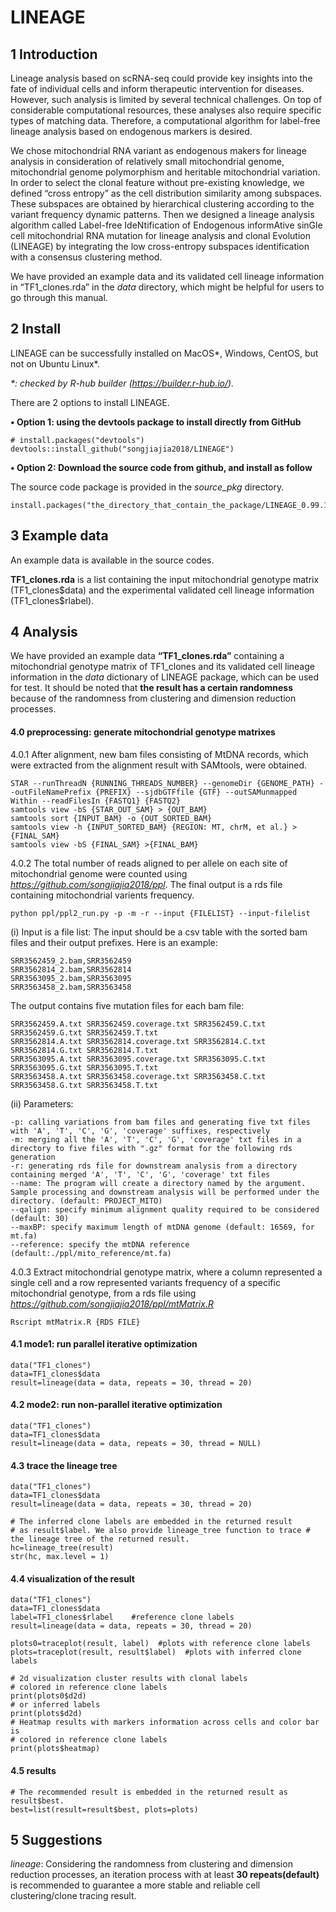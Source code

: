 # LINEAGE

## 1 Introduction

Lineage analysis based on scRNA-seq could provide key insights into the fate of individual cells and inform therapeutic intervention for diseases. However, such analysis is limited by several technical challenges. On top of considerable computational resources, these analyses also require specific types of matching data. Therefore, a computational algorithm for label-free lineage analysis based on endogenous markers is desired.

We chose mitochondrial RNA variant as endogenous makers for lineage analysis in consideration of relatively small mitochondrial genome, mitochondrial genome polymorphism and heritable mitochondrial variation. In order to select the clonal feature without pre-existing knowledge, we defined “cross entropy” as the cell distribution similarity among subspaces. These subspaces are obtained by hierarchical clustering according to the variant frequency dynamic patterns. Then we designed a lineage analysis algorithm called Label-free IdeNtification of Endogenous informAtive sinGle cell mitochondrial RNA mutation for lineage analysis and clonal Evolution (LINEAGE) by integrating the low cross-entropy subspaces identification with a consensus clustering method.

We have provided an example data and its validated cell lineage information in “TF1_clones.rda” in the *data* directory, which might be helpful for users to go through this manual.

## 2 Install

LINEAGE can be successfully installed on MacOS*, Windows, CentOS, but not on Ubuntu Linux*.

*\*: checked by R-hub builder (https://builder.r-hub.io/).*

There are 2 options to install LINEAGE. 

**• Option 1: using the devtools package to install directly from GitHub**

```{r option1, eval=FALSE}
# install.packages("devtools")
devtools::install_github("songjiajia2018/LINEAGE")
```

**• Option 2: Download the source code from github, and install as follow**

The source code package is provided in the *source_pkg* directory.
```{r option2, eval=FALSE}
install.packages("the_directory_that_contain_the_package/LINEAGE_0.99.1.tar.gz",repos=NULL,type="source")
```

## 3 Example data

An example data is available in the source codes.

**TF1_clones.rda** is a list containing the input mitochondrial genotype matrix (TF1_clones\$data) and the experimental validated cell lineage information (TF1_clones\$rlabel).

## 4 Analysis

We have provided an example data **“TF1_clones.rda”** containing a mitochondrial genotype matrix of TF1_clones and its validated cell lineage information in the *data* dictionary of LINEAGE package, which can be used for test. It should be noted that **the result has a certain randomness** because of the randomness from clustering and dimension reduction processes.

#### 4.0 preprocessing: generate mitochondrial genotype matrixes
4.0.1 After alignment, new bam files consisting of MtDNA records, which were extracted from the alignment result with SAMtools, were obtained. 
```{r mtbam, eval=FALSE}
STAR --runThreadN {RUNNING_THREADS_NUMBER} --genomeDir {GENOME_PATH} --outFileNamePrefix {PREFIX} --sjdbGTFfile {GTF} --outSAMunmapped Within --readFilesIn {FASTQ1} {FASTQ2}
samtools view -bS {STAR_OUT_SAM} > {OUT_BAM}
samtools sort {INPUT_BAM} -o {OUT_SORTED_BAM}
samtools view -h {INPUT_SORTED_BAM} {REGION: MT, chrM, et al.} > {FINAL_SAM}
samtools view -bS {FINAL_SAM} >{FINAL_BAM}
```
4.0.2 The total number of reads aligned to per allele on each site of mitochondrial genome were counted using *https://github.com/songjiajia2018/ppl*. The final output is a rds file containing mitochondrial varients frequency.
```{r mtmatrix, eval=FALSE}
python ppl/ppl2_run.py -p -m -r --input {FILELIST} --input-filelist
```
(i) Input is a file list: The input should be a csv table with the sorted bam files and their output prefixes. Here is an example:
```{r input, eval=FALSE}
SRR3562459_2.bam,SRR3562459
SRR3562814_2.bam,SRR3562814
SRR3563095_2.bam,SRR3563095
SRR3563458_2.bam,SRR3563458
```
The output contains five mutation files for each bam file:
```{r output, eval=FALSE}
SRR3562459.A.txt SRR3562459.coverage.txt SRR3562459.C.txt SRR3562459.G.txt SRR3562459.T.txt
SRR3562814.A.txt SRR3562814.coverage.txt SRR3562814.C.txt SRR3562814.G.txt SRR3562814.T.txt
SRR3563095.A.txt SRR3563095.coverage.txt SRR3563095.C.txt SRR3563095.G.txt SRR3563095.T.txt
SRR3563458.A.txt SRR3563458.coverage.txt SRR3563458.C.txt SRR3563458.G.txt SRR3563458.T.txt
```
(ii) Parameters:
```{r options, eval=FALSE}
-p: calling variations from bam files and generating five txt files with 'A', 'T', 'C', 'G', 'coverage' suffixes, respectively
-m: merging all the 'A', 'T', 'C', 'G', 'coverage' txt files in a directory to five files with ".gz" format for the following rds generation
-r: generating rds file for downstream analysis from a directory containing merged 'A', 'T', 'C', 'G', 'coverage' txt files
--name: The program will create a directory named by the argument. Sample processing and downstream analysis will be performed under the directory. (default: PROJECT_MITO)
--qalign: specify minimum alignment quality required to be considered (default: 30)
--maxBP: specify maximum length of mtDNA genome (default: 16569, for mt.fa)
--reference: specify the mtDNA reference (default:./ppl/mito_reference/mt.fa)
```
4.0.3 Extract mitochondrial genotype matrix, where a column represented a single cell and a row represented variants frequency of a specific mitochondrial genotype, from a rds file using *https://github.com/songjiajia2018/ppl/mtMatrix.R*
```{r mtmatrix, eval=FALSE}
Rscript mtMatrix.R {RDS FILE}
```

#### 4.1 mode1: run parallel iterative optimization
```{r mode1, eval=FALSE}
data("TF1_clones")
data=TF1_clones$data
result=lineage(data = data, repeats = 30, thread = 20)
```

#### 4.2 mode2: run non-parallel iterative optimization
```{r mode2}
data("TF1_clones")
data=TF1_clones$data
result=lineage(data = data, repeats = 30, thread = NULL)
```

#### 4.3 trace the lineage tree
```{r lineage_tree}
data("TF1_clones")
data=TF1_clones$data
result=lineage(data = data, repeats = 30, thread = 20)

# The inferred clone labels are embedded in the returned result
# as result$label. We also provide lineage_tree function to trace # the lineage tree of the returned result.
hc=lineage_tree(result)
str(hc, max.level = 1)
```

#### 4.4 visualization of the result
```{r plots}
data("TF1_clones")
data=TF1_clones$data
label=TF1_clones$rlabel    #reference clone labels
result=lineage(data = data, repeats = 30, thread = 20)

plots0=traceplot(result, label)  #plots with reference clone labels
plots=traceplot(result, result$label)  #plots with inferred clone labels
```
```{r plots_output, eval=FALSE}
# 2d visualization cluster results with clonal labels
# colored in reference clone labels 
print(plots0$d2d)
# or inferred labels
print(plots$d2d)
# Heatmap results with markers information across cells and color bar is
# colored in reference clone labels
print(plots$heatmap)
```

#### 4.5 results
```{r result, eval=FALSE}
# The recommended result is embedded in the returned result as result$best.
best=list(result=result$best, plots=plots)
```

## 5 Suggestions

*lineage*: Considering the randomness from clustering and dimension reduction processes, an iteration process with at least **30 repeats(default)** is recommended to guarantee a more stable and reliable cell clustering/clone tracing result.
